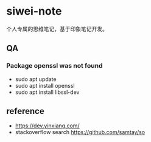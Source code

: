 # siwei-note
个人专属的思维笔记，基于印象笔记开发。


## QA
### Package openssl was not found
* sudo apt update
* sudo apt install openssl
* sudo apt install libssl-dev

## reference
* https://dev.yinxiang.com/
* stackoverflow search https://github.com/samtay/so
